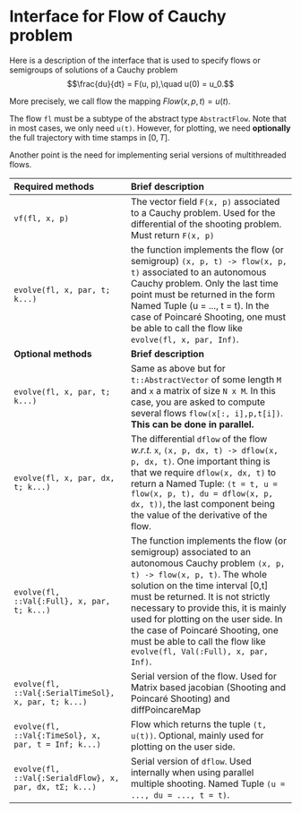 # Interface for Flow of Cauchy problem

Here is a description of the interface that is used to specify flows or semigroups of solutions of a Cauchy problem
$$\frac{du}{dt} = F(u, p),\quad u(0) = u_0.$$

More precisely, we call flow the mapping $Flow(x, p, t) = u(t)$.

The flow `fl` must be a subtype of the abstract type `AbstractFlow`. Note that in most cases, we only need `u(t)`. However, for plotting, we need **optionally** the full trajectory with time stamps in $[0,T]$.

Another point is the need for implementing serial versions of multithreaded flows.

| Required methods |   Brief description                                                                     |
|:------------------------------ |:------------------------------------------- |
| `vf(fl, x, p)`                | The vector field `F(x, p)` associated to a Cauchy problem. Used for the differential of the shooting problem. Must return `F(x, p)`       |
| `evolve(fl, x, par, t; k...)`        | the function implements the flow (or semigroup) `(x, p, t) -> flow(x, p, t)` associated to an autonomous Cauchy problem. Only the last time point must be returned in the form Named Tuple (u = ..., t = t). In the case of Poincaré Shooting, one must be able to call the flow like `evolve(fl, x, par, Inf)`. |
| **Optional methods** | **Brief description**     |
| `evolve(fl, x, par, t; k...)`        | Same as above but for `t::AbstractVector` of some length `M` and `x` a matrix of size `N x M`. In this case, you are asked to compute several flows `flow(x[:, i],p,t[i])`. **This can be done in parallel.**|
| `evolve(fl, x, par, dx, t; k...)`       |  The differential `dflow` of the flow *w.r.t.* `x`, `(x, p, dx, t) -> dflow(x, p, dx, t)`. One important thing is that we require `dflow(x, dx, t)` to return a Named Tuple: `(t = t, u = flow(x, p, t), du = dflow(x, p, dx, t))`, the last component being the value of the derivative of the flow.          |
| `evolve(fl, ::Val{:Full}, x, par, t; k...)`       |  The function implements the flow (or semigroup) associated to an autonomous Cauchy problem `(x, p, t) -> flow(x, p, t)`. The whole solution on the time interval [0,t] must be returned. It is not strictly necessary to provide this, it is mainly used for plotting on the user side. In the case of Poincaré Shooting, one must be able to call the flow like `evolve(fl, Val(:Full), x, par, Inf)`.          |
| `evolve(fl, ::Val{:SerialTimeSol}, x, par, t; k...)`       |  Serial version of the flow. Used for Matrix based jacobian (Shooting and Poincaré Shooting) and diffPoincareMap         |
| `evolve(fl, ::Val{:TimeSol}, x, par, t = Inf; k...)`       |  Flow which returns the tuple `(t, u(t))`. Optional, mainly used for plotting on the user side.       |
| `evolve(fl, ::Val{:SerialdFlow}, x, par, dx, tΣ; k...)`       |  Serial version of `dflow`. Used internally when using parallel multiple shooting. Named Tuple `(u = ..., du = ..., t = t)`. |
